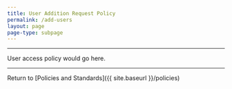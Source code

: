 ```yaml
---
title: User Addition Request Policy
permalink: /add-users
layout: page
page-type: subpage  
---
```


<!--
    This page is something the company needs to determine if it's needed or not.
    If a code of conduct already exists you can link to it by adding the url to the url section above.
    If a code of conduct doesn't exists this file can be used to create it.
-->
<!-- These are suggestions of tools. The company should consider if this is a policy they want to follow -->

---

User access policy would go here.

---
Return to [Policies and Standards]({{ site.baseurl }}/policies)
